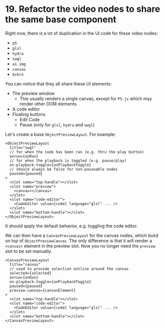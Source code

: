 # 19. Refactor the video nodes to share the same base component

Right now, there is a lot of duplication in the UI code for these video nodes:

- `p5`
- `glsl`
- `hydra`
- `swgl`
- `ai.img`
- `canvas`
- `bchrn`

You can notice that they all share these UI elements:

- The preview window
  - This usually renders a single canvas, except for `P5.js` which may render other DOM elements.
- A code editor
- Floating buttons
  - Edit Code
  - Pause (only for `glsl`, `hydra` and `swgl`)

Let's create a base `ObjectPreviewLayout`. For example:

```svelte
<ObjectPreviewLayout
  title="swgl"
  // for when the code has been ran (e.g. thru the play button)
  onrun={onRun}
  // for when the playback is toggled (e.g. pause/play)
  on-playback-toggle={onPlaybackToggle}
  // should always be false for non-pauseable nodes
  paused={paused}
>
  <slot name="top-handle"></slot>
  <slot name="preview">
    <canvas></canvas>
  </slot>
  <slot name="code-editor">
    <CodeEditor value={code} language="glsl" ... />
  </slot>
  <slot name="bottom-handle"></slot>
</ObjectPreviewLayout>
```

It should apply the default behavior, e.g. toggling the code editor.

We can then have a `CanvasPreviewLayout` for the canvas nodes, which build on top of `ObjectPreviewCanvas`. The only difference is that it will render a `<canvas>` element in the preview slot. Now you no longer need the `preview` slot to be set manually.

```svelte
<CanvasPreviewLayout
  title="canvas"
  // used to provide selection outline around the canvas
  selected={selected}
  onrun={onRun}
  on-playback-toggle={onPlaybackToggle}
  paused={paused}
  preview-canvas={canvasElement}
>
  <slot name="top-handle"></slot>
  <slot name="code-editor">
    <CodeEditor value={code} language="glsl" ... />
  </slot>
  <slot name="bottom-handle"></slot>
</CanvasPreviewLayout>
```
